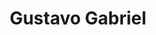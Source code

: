 ---
title: "Gustavo Gabriel"
url: /ciudad-autonoma-de-buenos-aires/gustavo-gabriel/
shop: carnicero
---